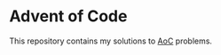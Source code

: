 # Advent of Code
This repository contains my solutions to [AoC](https://adventofcode.com/) problems.
